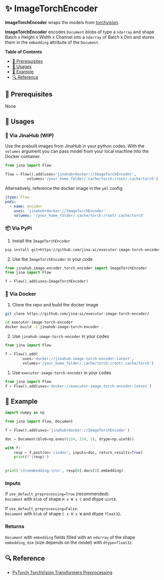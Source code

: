 # ✨ ImageTorchEncoder

**ImageTorchEncoder** wraps the models from [torchvision](https://pytorch.org/vision/stable/index.html).

**ImageTorchEncoder** encodes `Document` blobs of type a `ndarray` and shape Batch x Height x Width x Channel 
into a `ndarray` of Batch x Dim and stores them in the `embedding` attribute of the `Document`.

<!-- START doctoc generated TOC please keep comment here to allow auto update -->
<!-- DON'T EDIT THIS SECTION, INSTEAD RE-RUN doctoc TO UPDATE -->
**Table of Contents**

- [🌱 Prerequisites](#-prerequisites)
- [🚀 Usages](#-usages)
- [🎉️ Example](#%EF%B8%8F-example)
- [🔍️ Reference](#%EF%B8%8F-reference)

<!-- END doctoc generated TOC please keep comment here to allow auto update -->

## 🌱 Prerequisites

None

## 🚀 Usages

### 🚚 Via JinaHub (WIP)
Use the prebuilt images from JinaHub in your python codes.
With the `volumes` argument you can pass model from your local machine into the Docker container.
```python
from jina import Flow

flow = Flow().add(uses='jinahub+docker://ImageTorchEncoder',
		  volumes='/your_home_folder/.cache/torch:/root/.cache/torch')
```
Alternatively, reference the docker image in the `yml` config
```yaml
jtype: Flow
pods:
  - name: encoder
    uses: 'jinahub+docker://ImageTorchEncoder'
    volumes: '/your_home_folder/.cache/torch:/root/.cache/torch'
```

### 📦️ Via PyPi
1. Install the `ImageTorchEncoder` 
```bash
pip install git+https://github.com/jina-ai/executor-image-torch-encoder.git
```
2. Use the `ImageTorchEncoder` in your code
```python
from jinahub.image.encoder.torch_encoder import ImageTorchEncoder
from jina import Flow

f = Flow().add(uses=ImageTorchEncoder)
```

### 🐳 Via Docker
1. Clone the repo and build the docker image
```bash
git clone https://github.com/jina-ai/executor-image-torch-encoder/

cd executor-image-torch-encoder 
docker build -t jinahub-image-torch-encoder .
```
2. Use `jinahub-image-torch-encoder` in your codes
````python
from jina import Flow

f = Flow().add(
        uses='docker://jinahub-image-torch-encoder:latest',
        volumes='/your_home_folder/.cache/torch:/root/.cache/torch')
````

1. Use `executor-image-torch-encoder` in your codes
```python
from jina import Flow
f = Flow().add(uses='docker://executor-image-torch-encoder:latest')
```
	

## 🎉️ Example 

```python
import numpy as np

from jina import Flow, Document

f = Flow().add(uses='jinahub+docker://ImageTorchEncoder')

doc = Document(blob=np.ones((224, 224, 3), dtype=np.uint8))

with f:
    resp = f.post(on='/index', inputs=doc, return_results=True)
    print(f'{resp}')
    
    
print('\n\nembedding:\n\n', resp[0].docs[0].embedding)
```

### Inputs 
If `use_default_preprocessing=True` (recommended):  
`Document` with `blob` of shape `H x W x C` and dtype `uint8`.  

If `use_default_preprocessing=False`:  
`Document` with `blob` of shape `C x H x W` and dtype `float32`.

### Returns
`Document` with `embedding` fields filled with an `ndarray` of the shape `embedding_dim` (size depends on the model) with `dtype=float32`.

## 🔍️ Reference
- [PyTorch TorchVision Transformers Preprocessing](https://sparrow.dev/torchvision-transforms/)
